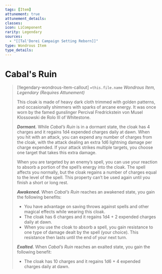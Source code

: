 ```yaml
---
tags: [Item]
attunement: true
attunement_details: 
classes: 
icon: LiComponent
rarity: Legendary
sources:
  - "[[Tal'Dorei Campaign Setting Reborn]]"
type: Wondrous Item
type_details: 
---
```

# Cabal's Ruin
>[!legendary-wondrous-item-callout] `=this.file.name`
>*Wondrous Item, Legendary (Requires Attunement)*
>
>This cloak is made of heavy dark cloth trimmed with golden patterns, and occasionally shimmers with sparks of arcane energy. It was once worn by the famed gunslinger Percival Fredrickstein von Musel Klossowski de Rolo III of Whitestone.
>
>***Dormant.*** While *Cabal’s Ruin* is in a dormant state, the cloak has 4 charges and it regains 1d4 expended charges daily at dawn. When you hit with an attack, you can expend any number of charges from the cloak, with the attack dealing an extra 1d6 lightning damage per charge expended. If your attack strikes multiple targets, you choose one target that takes this extra damage.
>
>When you are targeted by an enemy’s spell, you can use your reaction to absorb a portion of the spell’s energy into the cloak. The spell affects you normally, but the cloak regains a number of charges equal to the level of the spell. This property can’t be used again until you finish a short or long rest.
>
>***Awakened.*** When *Cabal’s Ruin* reaches an awakened state, you gain the following benefits:
>
>* You have advantage on saving throws against spells and other magical effects while wearing this cloak.
>* The cloak has 6 charges and it regains 1d4 + 2 expended charges daily at dawn.
>* When you use the cloak to absorb a spell, you gain resistance to one type of damage dealt by the spell (your choice). This resistance then lasts until the end of your next turn.
>
>***Exalted.*** When *Cabal’s Ruin* reaches an exalted state, you gain the following benefit:
>
>* The cloak has 10 charges and it regains 1d6 + 4 expended charges daily at dawn.
>
>